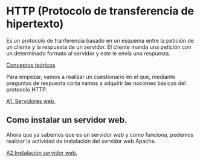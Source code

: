 # HTTP (Protocolo de transferencia de hipertexto)

Es un protocolo de tranferencia basado en un esquema entre la petición de un cliente y la respuesta de un servidor. El cliente manda una petición con un determinado formato al servidor y este le envía una respuesta.

[Conceptos teóricos](https://extremera97.github.io/HTTP//presentacion.html)

Para empezar, vamos a realizar un cuestionario en el que, mediante preguntas de respuesta corta vamos a adquirir las nociones básicas del protocolo HTTP.

[A1. Servidores web, ](./HTTP1/Queesunservidorweb.md)

## Como instalar un servidor web.

Ahora que ya sabemos que es un servidor web y como funciona, podemos realizar la actividad de instalación del servidor web Apache.

[A2.Instalación servidor web.](./HTTP2/instalacionservidorweb.md)

